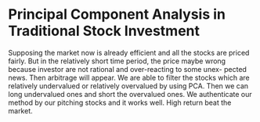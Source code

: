 # Principal Component Analysis in Traditional Stock Investment

Supposing the market now is already efficient and all the stocks are priced fairly. 
But in the relatively short time period, the price maybe wrong because investor are 
not rational and over-reacting to some unex- pected news. Then arbitrage will appear.
We are able to filter the stocks which are relatively undervalued or relatively 
overvalued by using PCA. Then we can long undervalued ones and short the overvalued 
ones. We authenticate our method by our pitching stocks and it works well. High return beat the market.
